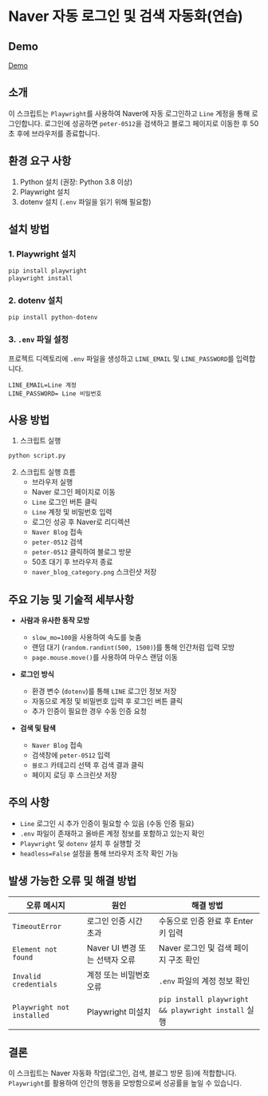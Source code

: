 # Naver 자동 로그인 및 검색 자동화(연습)

## Demo 

[Demo](https://youtu.be/iFM9xq0-B3E?si=dRJV14-oybtw_2R1)



## 소개
이 스크립트는 `Playwright`를 사용하여 Naver에 자동 로그인하고 `Line` 계정을 통해 로그인합니다. 로그인에 성공하면 `peter-0512`을 검색하고 블로그 페이지로 이동한 후 50초 후에 브라우저를 종료합니다.

## 환경 요구 사항
1. Python 설치 (권장: Python 3.8 이상)
2. Playwright 설치
3. dotenv 설치 (`.env` 파일을 읽기 위해 필요함)

## 설치 방법

### 1. Playwright 설치
```bash
pip install playwright
playwright install
```

### 2. dotenv 설치
```bash
pip install python-dotenv
```

### 3. `.env` 파일 설정
프로젝트 디렉토리에 `.env` 파일을 생성하고 `LINE_EMAIL` 및 `LINE_PASSWORD`를 입력합니다.
```env
LINE_EMAIL=Line 계정
LINE_PASSWORD= Line 비밀번호
```

## 사용 방법

1. 스크립트 실행
```bash
python script.py
```

2. 스크립트 실행 흐름
   - 브라우저 실행
   - Naver 로그인 페이지로 이동
   - `Line` 로그인 버튼 클릭
   - `Line` 계정 및 비밀번호 입력
   - 로그인 성공 후 Naver로 리디렉션
   - `Naver Blog` 접속
   - `peter-0512` 검색
   - `peter-0512` 클릭하여 블로그 방문
   - 50초 대기 후 브라우저 종료
   - `naver_blog_category.png` 스크린샷 저장

## 주요 기능 및 기술적 세부사항
- **사람과 유사한 동작 모방**
  - `slow_mo=100`을 사용하여 속도를 늦춤
  - 랜덤 대기 (`random.randint(500, 1500)`)를 통해 인간처럼 입력 모방
  - `page.mouse.move()`를 사용하여 마우스 랜덤 이동

- **로그인 방식**
  - 환경 변수 (`dotenv`)를 통해 `LINE` 로그인 정보 저장
  - 자동으로 계정 및 비밀번호 입력 후 로그인 버튼 클릭
  - 추가 인증이 필요한 경우 수동 인증 요청

- **검색 및 탐색**
  - `Naver Blog` 접속
  - 검색창에 `peter-0512` 입력
  - `블로그` 카테고리 선택 후 검색 결과 클릭
  - 페이지 로딩 후 스크린샷 저장

## 주의 사항
- `Line` 로그인 시 추가 인증이 필요할 수 있음 (수동 인증 필요)
- `.env` 파일이 존재하고 올바른 계정 정보를 포함하고 있는지 확인
- `Playwright` 및 `dotenv` 설치 후 실행할 것
- `headless=False` 설정을 통해 브라우저 조작 확인 가능

## 발생 가능한 오류 및 해결 방법
| 오류 메시지 | 원인 | 해결 방법 |
|------------|-----|---------|
| `TimeoutError` | 로그인 인증 시간 초과 | 수동으로 인증 완료 후 Enter 키 입력 |
| `Element not found` | Naver UI 변경 또는 선택자 오류 | Naver 로그인 및 검색 페이지 구조 확인 |
| `Invalid credentials` | 계정 또는 비밀번호 오류 | `.env` 파일의 계정 정보 확인 |
| `Playwright not installed` | Playwright 미설치 | `pip install playwright && playwright install` 실행 |

## 결론
이 스크립트는 Naver 자동화 작업(로그인, 검색, 블로그 방문 등)에 적합합니다. `Playwright`를 활용하여 인간의 행동을 모방함으로써 성공률을 높일 수 있습니다.


